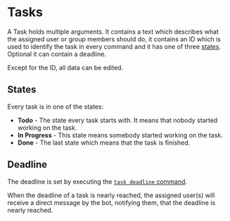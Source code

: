 # Tasks

A Task holds multiple arguments. It contains a text which describes what the assigned user or group members should do, it contains an ID which is used to identify the task in every command and it has one of three [states](#states). Optional it can contain a deadline.

Except for the ID, all data can be edited.

## States

Every task is in one of the states:
- **Todo** - The state every task starts with. It means that nobody started working on the task.
- **In Progress** - This state means somebody started working on the task.
- **Done** - The last state which means that the task is finished.

## Deadline

The deadline is set by executing the [`task deadline` command](all-commands.md#task-commands). 

When the deadline of a task is nearly reached, the assigned user(s) will receive a direct message by the bot, notifying them, that the deadline is nearly reached.
